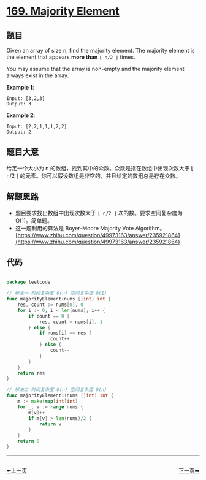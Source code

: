 # [169. Majority Element](https://leetcode.com/problems/majority-element/)


## 题目

Given an array of size n, find the majority element. The majority element is the element that appears **more than** `⌊ n/2 ⌋` times.

You may assume that the array is non-empty and the majority element always exist in the array.

**Example 1**:

    Input: [3,2,3]
    Output: 3

**Example 2**:

    Input: [2,2,1,1,1,2,2]
    Output: 2

## 题目大意


给定一个大小为 n 的数组，找到其中的众数。众数是指在数组中出现次数大于 ⌊ n/2 ⌋ 的元素。你可以假设数组是非空的，并且给定的数组总是存在众数。


## 解题思路

- 题目要求找出数组中出现次数大于 `⌊ n/2 ⌋` 次的数。要求空间复杂度为 O(1)。简单题。
- 这一题利用的算法是 Boyer-Moore Majority Vote Algorithm。[https://www.zhihu.com/question/49973163/answer/235921864](https://www.zhihu.com/question/49973163/answer/235921864)

## 代码

```go

package leetcode

// 解法一 时间复杂度 O(n) 空间复杂度 O(1)
func majorityElement(nums []int) int {
	res, count := nums[0], 0
	for i := 0; i < len(nums); i++ {
		if count == 0 {
			res, count = nums[i], 1
		} else {
			if nums[i] == res {
				count++
			} else {
				count--
			}
		}
	}
	return res
}

// 解法二 时间复杂度 O(n) 空间复杂度 O(n)
func majorityElement1(nums []int) int {
	m := make(map[int]int)
	for _, v := range nums {
		m[v]++
		if m[v] > len(nums)/2 {
			return v
		}
	}
	return 0
}

```


----------------------------------------------
<div style="display: flex;justify-content: space-between;align-items: center;">
<p><a href="https://books.halfrost.com/leetcode/ChapterFour/0100~0199/0168.Excel-Sheet-Column-Title/">⬅️上一页</a></p>
<p><a href="https://books.halfrost.com/leetcode/ChapterFour/0100~0199/0171.Excel-Sheet-Column-Number/">下一页➡️</a></p>
</div>
